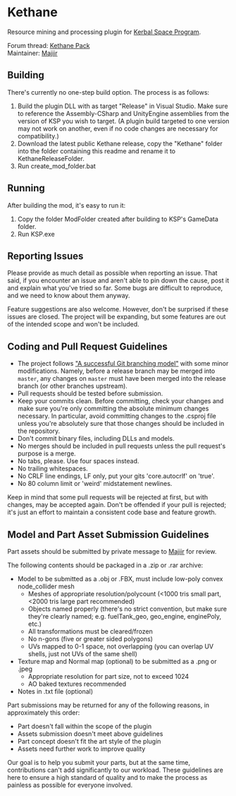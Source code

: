 ﻿Kethane
=======

Resource mining and processing plugin for [Kerbal Space Program](http://www.kerbalspaceprogram.com/).

Forum thread: [Kethane Pack](http://forum.kerbalspaceprogram.com/showthread.php/23979-Kethane-Pack)  
Maintainer: [Majiir](http://forum.kerbalspaceprogram.com/member.php/7556-Majiir)

Building
--------

There's currently no one-step build option. The process is as follows:

1. Build the plugin DLL with as target "Release" in Visual Studio. Make sure to reference the Assembly-CSharp and UnityEngine assemblies from the version of KSP you wish to target. (A plugin build targeted to one version may not work on another, even if no code changes are necessary for compatibility.)
2. Download the latest public Kethane release, copy the "Kethane" folder into the folder containing this readme and rename it to KethaneReleaseFolder.
3. Run create_mod_folder.bat

Running
-------

After building the mod, it's easy to run it:

1. Copy the folder ModFolder created after building to KSP's GameData folder.
2. Run KSP.exe

Reporting Issues
----------------

Please provide as much detail as possible when reporting an issue. That said, if you encounter an issue and aren't able to pin down the cause, post it and explain what you've tried so far. Some bugs are difficult to reproduce, and we need to know about them anyway.

Feature suggestions are also welcome. However, don't be surprised if these issues are closed. The project will be expanding, but some features are out of the intended scope and won't be included.

Coding and Pull Request Guidelines
----------------------------------

- The project follows ["A successful Git branching model"](http://nvie.com/posts/a-successful-git-branching-model/) with some minor modifications. Namely, before a release branch may be merged into `master`, any changes on `master` must have been merged into the release branch (or other branches upstream).
- Pull requests should be tested before submission.
- Keep your commits clean. Before committing, check your changes and make sure you're only committing the absolute minimum changes necessary. In particular, avoid committing changes to the .csproj file unless you're absolutely sure that those changes should be included in the repository.
- Don't commit binary files, including DLLs and models.
- No merges should be included in pull requests unless the pull request's purpose is a merge.
- No tabs, please. Use four spaces instead.
- No trailing whitespaces.
- No CRLF line endings, LF only, put your gits 'core.autocrlf' on 'true'.
- No 80 column limit or 'weird' midstatement newlines.

Keep in mind that some pull requests will be rejected at first, but with changes, may be accepted again. Don't be offended if your pull is rejected; it's just an effort to maintain a consistent code base and feature growth.

Model and Part Asset Submission Guidelines
------------------------------------------

Part assets should be submitted by private message to [Majiir](http://forum.kerbalspaceprogram.com/member.php/7556-Majiir) for review.

The following contents should be packaged in a .zip or .rar archive:

- Model to be submitted as a .obj or .FBX, must include low-poly convex node_collider mesh
    - Meshes of appropriate resolution/polycount (<1000 tris small part, <2000 tris large part recommended)
    - Objects named properly (there's no strict convention, but make sure they're clearly named; e.g. fuelTank_geo, geo_engine, enginePoly, etc.)
    - All transformations must be cleared/frozen
    - No n-gons (five or greater sided polygons)
    - UVs mapped to 0-1 space, not overlapping (you can overlap UV shells, just not UVs of the same shell)
- Texture map and Normal map (optional) to be submitted as a .png or .jpeg
    - Appropriate resolution for part size, not to exceed 1024
    - AO baked textures recommended
- Notes in .txt file (optional)

Part submissions may be returned for any of the following reasons, in approximately this order:

- Part doesn't fall within the scope of the plugin
- Assets submission doesn't meet above guidelines
- Part concept doesn't fit the art style of the plugin
- Assets need further work to improve quality

Our goal is to help you submit your parts, but at the same time, contributions can't add significantly to our workload. These guidelines are here to ensure a high standard of quality and to make the process as painless as possible for everyone involved.